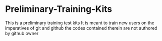 # Preliminary-Training-Kits
This is a preliminary training test kits 
It is meant to train new users on the imperatives of git and github
the codes contained therein are not authored by github owner
